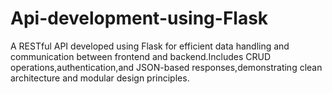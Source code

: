 # Api-development-using-Flask
A RESTful API developed using Flask for efficient data handling and communication between frontend and backend.Includes CRUD operations,authentication,and JSON-based responses,demonstrating clean architecture and modular design principles.
